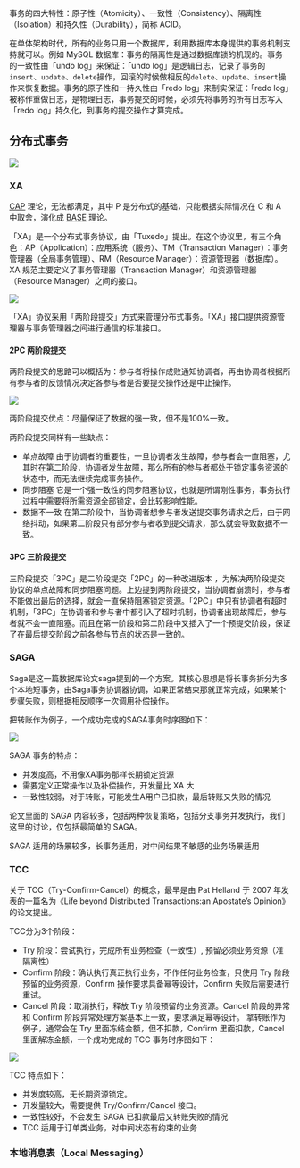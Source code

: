 事务的四大特性：原子性（Atomicity）、一致性（Consistency）、隔离性（Isolation）和持久性（Durability），简称 ACID。

在单体架构时代，所有的业务只用一个数据库，利用数据库本身提供的事务机制支持就可以。例如 MySQL 数据库：事务的隔离性是通过数据库锁的机现的。事务的一致性由「undo log」来保证：「undo log」是逻辑日志，记录了事务的`insert`、`update`、`delete`操作，回滚的时候做相反的`delete`、`update`、`insert`操作来恢复数据。事务的原子性和一持久性由「redo log」来制实保证：「redo log」被称作重做日志，是物理日志，事务提交的时候，必须先将事务的所有日志写入「redo log」持久化，到事务的提交操作才算完成。

## 分布式事务

![](/Java/images/Distributed%20transaction%20management.png)

### XA

[CAP](/Java/CAP.md) 理论，无法都满足，其中 P 是分布式的基础，只能根据实际情况在 C 和 A 中取舍，演化成 [BASE](/Java/CAP.md#BASE-理论) 理论。

「XA」是一个分布式事务协议，由「Tuxedo」提出。在这个协议里，有三个角色：AP（Application）：应用系统（服务）、TM（Transaction Manager）：事务管理器（全局事务管理）、RM（Resource Manager）：资源管理器（数据库）。XA 规范主要定义了事务管理器（Transaction Manager）和资源管理器（Resource Manager）之间的接口。

![](/Java/images/XA.png)

「XA」协议采用「两阶段提交」方式来管理分布式事务。「XA」接口提供资源管理器与事务管理器之间进行通信的标准接口。

#### 2PC 两阶段提交

两阶段提交的思路可以概括为：参与者将操作成败通知协调者，再由协调者根据所有参与者的反馈情况决定各参与者是否要提交操作还是中止操作。

![](/Java/images/2PC.jpeg)

两阶段提交优点：尽量保证了数据的强一致，但不是100%一致。

两阶段提交同样有一些缺点：
- 单点故障 
  由于协调者的重要性，一旦协调者发生故障，参与者会一直阻塞，尤其时在第二阶段，协调者发生故障，那么所有的参与者都处于锁定事务资源的状态中，而无法继续完成事务操作。 
- 同步阻塞 
  它是一个强一致性的同步阻塞协议，也就是所谓刚性事务，事务执⾏过程中需要将所需资源全部锁定，会比较影响性能。 
- 数据不一致 
  在第二阶段中，当协调者想参与者发送提交事务请求之后，由于网络抖动，如果第二阶段只有部分参与者收到提交请求，那么就会导致数据不一致。

#### 3PC 三阶段提交

三阶段提交「3PC」是二阶段提交「2PC」的一种改进版本 ，为解决两阶段提交协议的单点故障和同步阻塞问题。上边提到两阶段提交，当协调者崩溃时，参与者不能做出最后的选择，就会一直保持阻塞锁定资源。「2PC」中只有协调者有超时机制，「3PC」在协调者和参与者中都引入了超时机制，协调者出现故障后，参与者就不会一直阻塞。而且在第一阶段和第二阶段中又插入了一个预提交阶段，保证了在最后提交阶段之前各参与节点的状态是一致的。

### SAGA

Saga是这一篇数据库论文saga提到的一个方案。其核心思想是将长事务拆分为多个本地短事务，由Saga事务协调器协调，如果正常结束那就正常完成，如果某个步骤失败，则根据相反顺序一次调用补偿操作。

把转账作为例子，一个成功完成的SAGA事务时序图如下：

![](/Java/images/SAGA.jpeg)

SAGA 事务的特点：

  - 并发度高，不用像XA事务那样长期锁定资源
  - 需要定义正常操作以及补偿操作，开发量比 XA 大
  - 一致性较弱，对于转账，可能发生A用户已扣款，最后转账又失败的情况

论文里面的 SAGA 内容较多，包括两种恢复策略，包括分支事务并发执行，我们这里的讨论，仅包括最简单的 SAGA。

SAGA 适用的场景较多，长事务适用，对中间结果不敏感的业务场景适用

### TCC

关于 TCC（Try-Confirm-Cancel）的概念，最早是由 Pat Helland 于 2007 年发表的一篇名为《Life beyond Distributed Transactions:an Apostate’s Opinion》的论文提出。

TCC分为3个阶段：

  - Try 阶段：尝试执行，完成所有业务检查（一致性）, 预留必须业务资源（准隔离性）
  - Confirm 阶段：确认执行真正执行业务，不作任何业务检查，只使用 Try 阶段预留的业务资源，Confirm 操作要求具备幂等设计，Confirm 失败后需要进行重试。
  - Cancel 阶段：取消执行，释放 Try 阶段预留的业务资源。Cancel 阶段的异常和 Confirm 阶段异常处理方案基本上一致，要求满足幂等设计。
  拿转账作为例子，通常会在 Try 里面冻结金额，但不扣款，Confirm 里面扣款，Cancel 里面解冻金额，一个成功完成的 TCC 事务时序图如下：
  
  ![](/Java/images/TCC.jpeg)

TCC 特点如下：

  - 并发度较高，无长期资源锁定。
  - 开发量较大，需要提供 Try/Confirm/Cancel 接口。
  - 一致性较好，不会发生 SAGA 已扣款最后又转账失败的情况
  - TCC 适用于订单类业务，对中间状态有约束的业务

### 本地消息表（Local Messaging）